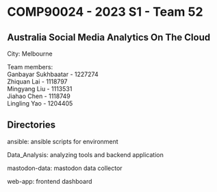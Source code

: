 # COMP90024 - 2023 S1 - Team 52
## Australia Social Media Analytics On The Cloud

City: Melbourne

Team members:                       
    Ganbayar Sukhbaatar     - 1227274   
    Zhiquan Lai             - 1118797           
    Mingyang Liu            - 1113531          
    Jiahao Chen             - 1118749           
    Lingling Yao            - 1204405          


## Directories
ansible: ansible scripts for environment

Data_Analysis: analyzing tools and backend application

mastodon-data: mastodon data collector

web-app: frontend dashboard
